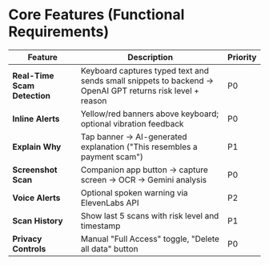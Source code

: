 # Core Features (Functional Requirements)

| Feature | Description | Priority |
|----------|--------------|----------|
| **Real-Time Scam Detection** | Keyboard captures typed text and sends small snippets to backend → OpenAI GPT returns risk level + reason | P0 |
| **Inline Alerts** | Yellow/red banners above keyboard; optional vibration feedback | P0 |
| **Explain Why** | Tap banner → AI-generated explanation ("This resembles a payment scam") | P1 |
| **Screenshot Scan** | Companion app button → capture screen → OCR → Gemini analysis | P0 |
| **Voice Alerts** | Optional spoken warning via ElevenLabs API | P2 |
| **Scan History** | Show last 5 scans with risk level and timestamp | P1 |
| **Privacy Controls** | Manual "Full Access" toggle, "Delete all data" button | P0 |

